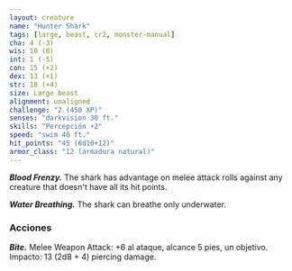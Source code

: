 ```yaml
---
layout: creature
name: "Hunter Shark"
tags: [large, beast, cr2, monster-manual]
cha: 4 (-3)
wis: 10 (0)
int: 1 (-5)
con: 15 (+2)
dex: 13 (+1)
str: 18 (+4)
size: Large beast
alignment: unaligned
challenge: "2 (450 XP)"
senses: "darkvision 30 ft."
skills: "Percepción +2"
speed: "swim 40 ft."
hit_points: "45 (6d10+12)"
armor_class: "12 (armadura natural)"
---
```


***Blood Frenzy.*** The shark has advantage on melee attack rolls against any creature that doesn't have all its hit points.

***Water Breathing.*** The shark can breathe only underwater.

### Acciones

***Bite.*** Melee Weapon Attack: +6 al ataque, alcance 5 pies, un objetivo. Impacto: 13 (2d8 + 4) piercing damage.